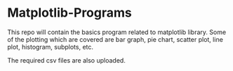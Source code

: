 # Matplotlib-Programs
This repo will contain the basics program related to matplotlib library. Some of the plotting which are covered are bar graph, pie chart, scatter plot, line plot, histogram, subplots, etc.

The required csv files are also uploaded.
